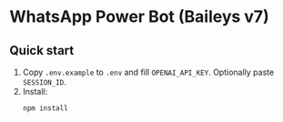 # WhatsApp Power Bot (Baileys v7)

## Quick start
1. Copy `.env.example` to `.env` and fill `OPENAI_API_KEY`. Optionally paste `SESSION_ID`.
2. Install:
   ```bash
   npm install
